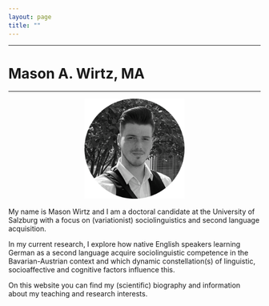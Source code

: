 ```yaml
---
layout: page
title: ""
---
```


------------
# Mason A. Wirtz, MA
------------

<p align="center">
  <img width="200" height="200" src="/Small Photo-modified.png" />
</p>

My name is Mason Wirtz and I am a doctoral candidate at the University of Salzburg with a focus on (variationist) sociolinguistics and second language acquisition.

In my current research, I explore how native English speakers learning German as a second language acquire sociolinguistic competence in the Bavarian-Austrian context and which dynamic constellation(s) of linguistic, socioaffective and cognitive factors influence this. 

On this website you can find my (scientific) biography and information about my teaching and research interests.
